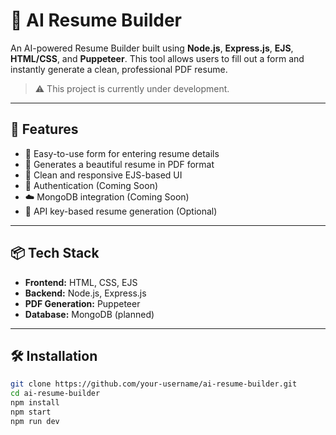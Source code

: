 # 🧠 AI Resume Builder

An AI-powered Resume Builder built using **Node.js**, **Express.js**, **EJS**, **HTML/CSS**, and **Puppeteer**. This tool allows users to fill out a form and instantly generate a clean, professional PDF resume.

> ⚠️ This project is currently under development.

---

## 🚀 Features

- 📝 Easy-to-use form for entering resume details  
- 📄 Generates a beautiful resume in PDF format  
- 🎨 Clean and responsive EJS-based UI  
- 🔐 Authentication (Coming Soon)  
- ☁️ MongoDB integration (Coming Soon)  
- 🔑 API key-based resume generation (Optional)  

---

## 📦 Tech Stack

- **Frontend:** HTML, CSS, EJS  
- **Backend:** Node.js, Express.js  
- **PDF Generation:** Puppeteer  
- **Database:** MongoDB (planned)  

---

## 🛠️ Installation

```bash
git clone https://github.com/your-username/ai-resume-builder.git
cd ai-resume-builder
npm install
npm start
npm run dev

